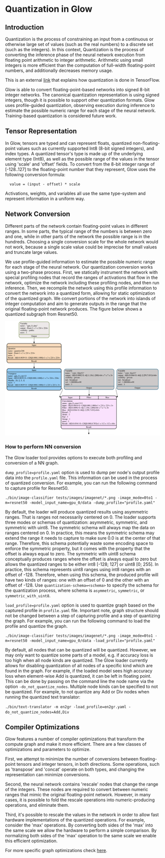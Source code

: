
# Quantization in Glow

## Introduction

Quantization is the process of constraining an input from a continuous or
otherwise large set of values (such as the real numbers) to a discrete set (such
as the integers). In this context, Quantization is the process of converting
the inference phase of the neural network execution from floating point
arithmetic to integer arithmetic. Arithmetic using small integers is more
efficient than the computation of full-width floating-point numbers, and
additionally decreases memory usage.

This is an external [link](https://www.tensorflow.org/performance/quantization)
that explains how quantization is done in TensorFlow.

Glow is able to convert floating-point-based networks into signed 8-bit integer
networks. The canonical quantization representation is using signed integers,
though it is possible to support other quantization formats. Glow uses
profile-guided quantization, observing execution during inference to estimate
the possible numeric range for each stage of the neural network. Training-based
quantization is considered future work.

## Tensor Representation


In Glow, tensors are typed and can represent floats, quantized
non-floating-point values such as currently supported Int8 (8-bit signed
integers), and index types. A quantized tensor's type is made up of the
underlying element type (Int8), as well as the possible range of the values in
the tensor using 'scale' and 'offset' fields. To convert from the 8-bit integer
range of [-128..127] to the floating-point number that they represent, Glow uses
the following conversion formula:

  ```
    value = (input - offset) * scale
  ```

Activations, weights, and variables all use the same type-system and represent
information in a uniform way.

## Network Conversion

Different parts of the network contain floating-point values in different
ranges. In some parts, the typical range of the numbers is between zero and one,
while in other parts of the network the possible range is in the
hundreds. Choosing a single conversion scale for the whole network would not
work, because a single scale value could be imprecise for small values and
truncate large values.

We use profile-guided information to estimate the possible numeric range for
each stage of the neural network. Our quantization conversion works using a
two-phase process. First, we statically instrument the network with special
profiling nodes that record the ranges of activations that flow in the network,
optimize the network including these profiling nodes, and then run
inference. Then, we recompile the network using this profile information to
convert the network into a quantized form, allowing for static optimization of
the quantized graph. We convert portions of the network into islands of integer
computation and aim to generate outputs in the range that the original
floating-point network produces. The figure below shows a quantized subgraph
from Resnet50.

![](resnet50_quantized_subgraph.png)

### How to perform NN conversion

The Glow loader tool provides options to execute both profiling and conversion of a NN graph.

```dump_profile=profile.yaml``` option is used to dump per node's output profile data
into the ```profile.yaml``` file.
This information can be used in the process of quantized conversion.
For example, you can run the following command to capture profile for Resnet50.
```
./bin/image-classifier tests/images/imagenet/*.png -image_mode=0to1 -m=resnet50 -model_input_name=gpu_0/data -dump_profile="profile.yaml"
```
By default, the loader will produce quantized results using asymmetric ranges.
That is ranges not necessarily centered on 0. The loader supports three modes
or schemas of quantization: asymmetric, symmetric, and symmetric with uint8. The symmetric schema
will always map the data on ranges centered on 0. In practice, this means
the symmetric schema may extend the range it needs to capture to make
sure 0.0 is at the center of that range. Therefore, this schema potentially
waste some encoding space to enforce the symmetric property, but it comes
with the property that the offset is always equal to zero.
The symmetric with uint8 schema conceptually produces ranges where the offset
is always equal to zero but allows the quantized ranges to be either
int8 [-128; 127] or uint8 [0; 255]. In practice, this schema represents
uint8 ranges using int8 ranges with an offset of -128. Therefore, when
using this schema, the produced profile will have two kinds of ranges:
one with an offset of 0 and the other with an offset of -128.
Use ```quantization-schema=<schema>``` to specify the schema for
the quantization process, where schema is ```asymmetric```,
```symmetric```, or ```symmetric_with_uint8```.


```load_profile=profile.yaml``` option is used to quantize graph based on the
captured profile in ```profile.yaml``` file. Important note, graph structure
should not be changed between a step of capturing profile and a step of quantizing
the graph.
For example, you can run the following command to load the profile and quantize
the graph.
```
./bin/image-classifier tests/images/imagenet/*.png -image_mode=0to1 -m=resnet50 -model_input_name=gpu_0/data -load_profile="profile.yaml"
```

By default, all nodes that can be quantized will be quantized. However, we may
only want to quantize some parts of a model, e.g. if accuracy loss is too high
when all node kinds are quantized. The Glow loader currently allows for
disabling quantization of all nodes of a specific kind which are found in the
graph. For example, if the loaded model sees high accuracy loss when
element-wise Add is quantized, it can be left in floating point. This can be
done by passing on the command line the node name via the option
`-do_not_quantize_nodes`. Multiple node kinds can be specified to not be
quantized. For example, to not quantize any Add or Div nodes when running the
quantized text translator:

```./bin/text-translator -m en2gr -load_profile=en2gr.yaml -do_not_quantize_nodes=Add,Div```

## Compiler Optimizations

Glow features a number of compiler optimizations that transform the compute
graph and make it more efficient. There are a few classes of optimizations and
parameters to optimize.

First, we attempt to minimize the number of conversions between floating-point
tensors and integer tensors, in both directions. Some operations, such as
'transpose' and 'concat' operate on both types, and changing the representation
can minimize conversions.

Second, the neural network contains 'rescale' nodes that change the range of the
integers. These nodes are required to convert between numeric ranges that mimic
the original floating-point network. However, in many cases, it is possible to
fold the rescale operations into numeric-producing operations, and eliminate
them.

Third, it's possible to rescale the values in the network in order to allow fast
hardware implementations of the quantized operations. For example, consider the
'max' operations. By converting both sides of the 'max' into the same scale we
allow the hardware to perform a simple comparison. By normalizing both sides of
the 'max' operation to the same scale we enable this efficient optimization.

For more specific graph optimizations check [here](Optimizations.md#quantization-specific-optimizations).
